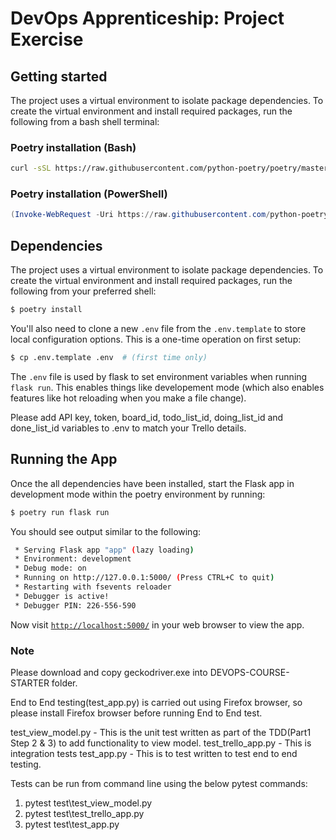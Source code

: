 # DevOps Apprenticeship: Project Exercise

## Getting started

The project uses a virtual environment to isolate package dependencies. To create the virtual environment and install required packages, run the following from a bash shell terminal:

### Poetry installation (Bash)

```bash
curl -sSL https://raw.githubusercontent.com/python-poetry/poetry/master/get-poetry.py | python
```

### Poetry installation (PowerShell)

```powershell
(Invoke-WebRequest -Uri https://raw.githubusercontent.com/python-poetry/poetry/master/get-poetry.py -UseBasicParsing).Content | python
```

## Dependencies

The project uses a virtual environment to isolate package dependencies. To create the virtual environment and install required packages, run the following from your preferred shell:

```bash
$ poetry install
```

You'll also need to clone a new `.env` file from the `.env.template` to store local configuration options. This is a one-time operation on first setup:

```bash
$ cp .env.template .env  # (first time only)
```

The `.env` file is used by flask to set environment variables when running `flask run`. This enables things like developement mode (which also enables features like hot reloading when you make a file change).

Please add API key, token, board_id, todo_list_id, doing_list_id and done_list_id variables to .env to match your Trello details.

## Running the App

Once the all dependencies have been installed, start the Flask app in development mode within the poetry environment by running:
```bash
$ poetry run flask run
```

You should see output similar to the following:
```bash
 * Serving Flask app "app" (lazy loading)
 * Environment: development
 * Debug mode: on
 * Running on http://127.0.0.1:5000/ (Press CTRL+C to quit)
 * Restarting with fsevents reloader
 * Debugger is active!
 * Debugger PIN: 226-556-590
```
Now visit [`http://localhost:5000/`](http://localhost:5000/) in your web browser to view the app.

### Note

Please download and copy geckodriver.exe into DEVOPS-COURSE-STARTER folder.

End to End testing(test_app.py) is carried out using Firefox browser, so please install Firefox browser before running End to End test.

test_view_model.py  - This is the unit test written as part of the TDD(Part1 Step 2 & 3) to add functionality to view model.
test_trello_app.py - This is integration tests
test_app.py - This is to test written to test end to end testing.

Tests can be run from command line using the below pytest commands:
1. pytest test\test_view_model.py
2. pytest test\test_trello_app.py
3. pytest test\test_app.py